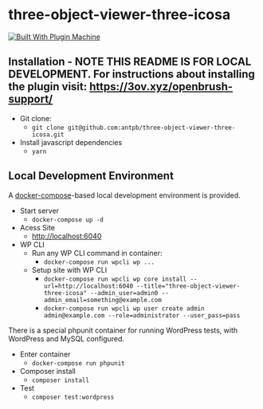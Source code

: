 # three-object-viewer-three-icosa

[![Built With Plugin Machine](https://img.shields.io/badge/Built%20With-Plugin%20Machine-lightgrey)](https://pluginmachine.com)

## Installation - NOTE THIS README IS FOR LOCAL DEVELOPMENT. For instructions about installing the plugin visit: https://3ov.xyz/openbrush-support/ 

- Git clone:
    - `git clone git@github.com:antpb/three-object-viewer-three-icosa.git`
- Install javascript dependencies
    - `yarn`


## Local Development Environment

A [docker-compose](https://docs.docker.com/samples/wordpress/)-based local development environment is provided.

- Start server
    - `docker-compose up -d`
- Acess Site
    - [http://localhost:6040](http://localhost:6040)
- WP CLI
    - Run any WP CLI command in container:
        - `docker-compose run wpcli wp ...`
    - Setup site with WP CLI
        - `docker-compose run wpcli wp core install --url=http://localhost:6040 --title="three-object-viewer-three-icosa" --admin_user=admin0 --admin_email=something@example.com`
        - `docker-compose run wpcli wp user create admin admin@example.com --role=administrator --user_pass=pass`


There is a special phpunit container for running WordPress tests, with WordPress and MySQL configured.

- Enter container
    - `docker-compose run phpunit`
- Composer install
    - `composer install`
- Test
    - `composer test:wordpress`

